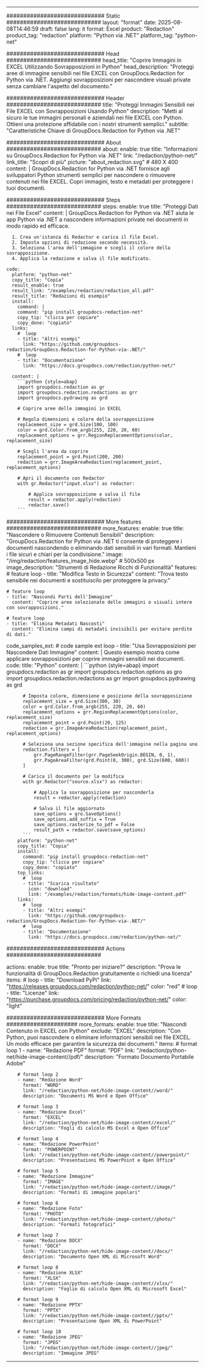 
---
############################# Static ############################
layout: "format"
date:  2025-08-08T14:46:59
draft: false
lang: it
format: Excel
product: "Redaction"
product_tag: "redaction"
platform: "Python via .NET"
platform_tag: "python-net"

############################# Head ############################
head_title: "Coprire Immagini in EXCEL Utilizzando Sovrapposizioni in Python"
head_description: "Proteggi aree di immagine sensibili nei file EXCEL con GroupDocs.Redaction for Python via .NET. Aggiungi sovrapposizioni per nascondere visuali private senza cambiare l'aspetto del documento."

############################# Header ############################
title: "Proteggi Immagini Sensibili nei File EXCEL con Sovrapposizioni Usando Python" 
description: "Metti al sicuro le tue immagini personali e aziendali nei file EXCEL con Python. Ottieni una protezione affidabile con i nostri strumenti semplici."
subtitle: "Caratteristiche Chiave di GroupDocs.Redaction for Python via .NET" 

############################# About ############################
about:
    enable: true
    title: "Informazioni su GroupDocs.Redaction for Python via .NET"
    link: "/redaction/python-net/"
    link_title: "Scopri di più"
    picture: "about_redaction.svg" # 480 X 400
    content: |
       GroupDocs.Redaction for Python via .NET fornisce agli sviluppatori Python strumenti semplici per nascondere o rimuovere contenuti nei file EXCEL. Copri immagini, testo e metadati per proteggere i tuoi documenti.

############################# Steps ############################
steps:
    enable: true
    title: "Proteggi Dati nei File Excel"
    content: |
      GroupDocs.Redaction for Python via .NET aiuta le app Python via .NET a nascondere informazioni private nei documenti in modo rapido ed efficace.
      
      1. Crea un'istanza di Redactor e carica il file Excel.
      2. Imposta opzioni di redazione secondo necessità.
      3. Seleziona l'area dell'immagine e scegli il colore della sovrapposizione.
      4. Applica la redazione e salva il file modificato.
   
    code:
      platform: "python-net"
      copy_title: "Copia"
      result_enable: true
      result_link: "/examples/redaction/redaction_all.pdf"
      result_title: "Redazioni di esempio"
      install:
        command: |
        command: "pip install groupdocs-redaction-net"
        copy_tip: "clicca per copiare"
        copy_done: "copiato"
      links:
        #  loop
        - title: "Altri esempi"
          link: "https://github.com/groupdocs-redaction/GroupDocs.Redaction-for-Python-via-.NET/"
        #  loop
        - title: "Documentazione"
          link: "https://docs.groupdocs.com/redaction/python-net/"
          
      content: |
        ```python {style=abap}
        import groupdocs.redaction as gr
        import groupdocs.redaction.redactions as grr
        import groupdocs.pydrawing as grd

        # Coprire aree delle immagini in EXCEL

        # Regola dimensioni e colore della sovrapposizione
        replacement_size = grd.Size(100, 100)
        color = grd.Color.from_argb(255, 220, 20, 60)
        replacement_options = grr.RegionReplacementOptions(color, replacement_size)

        # Scegli l'area da coprire
        replacement_point = grd.Point(200, 200)
        redaction = grr.ImageAreaRedaction(replacement_point, replacement_options)
                
        # Apri il documento con Redactor
        with gr.Redactor("input.xlsx") as redactor:

            # Applica sovrapposizione e salva il file
            result = redactor.apply(redaction)
            redactor.save()
        ```            


############################# More features ############################
more_features:
  enable: true
  title: "Nascondere o Rimuovere Contenuti Sensibili"
  description: "GroupDocs.Redaction for Python via .NET ti consente di proteggere i documenti nascondendo o eliminando dati sensibili in vari formati. Mantieni i file sicuri e chiari per la condivisione."
  image: "/img/redaction/features_image_hide.webp" # 500x500 px
  image_description: "Strumenti di Redazione Ricchi di Funzionalità"
  features:
    # feature loop
    - title: "Modifica Testo in Sicurezza"
      content: "Trova testo sensibile nei documenti e sostituiscilo per proteggere la privacy."

    # feature loop
    - title: "Nascondi Parti dell'Immagine"
      content: "Coprire aree selezionate delle immagini o visuali intere con sovrapposizioni."

    # feature loop
    - title: "Elimina Metadati Nascosti"
      content: "Elimina campi di metadati invisibili per evitare perdite di dati."
      
  code_samples_ext:
    # code sample ext loop
    - title: "Usa Sovrapposizioni per Nascondere Dati Immagine"
      content: |
        Questo esempio mostra come applicare sovrapposizioni per coprire immagini sensibili nei documenti.
      code:
        title: "Python"
        content: |
          ```python {style=abap}
          import groupdocs.redaction as gr
          import groupdocs.redaction.options as gro
          import groupdocs.redaction.redactions as grr
          import groupdocs.pydrawing as grd

          # Imposta colore, dimensione e posizione della sovrapposizione
          replacement_size = grd.Size(300, 30)
          color = grd.Color.from_argb(255, 220, 20, 60)
          replacement_options = grr.RegionReplacementOptions(color, replacement_size)
          replacement_point = grd.Point(20, 125)
          redaction = grr.ImageAreaRedaction(replacement_point, replacement_options)

          # Seleziona una sezione specifica dell'immagine nella pagina uno
          redaction.filters = [
              grr.PageRangeFilter(grr.PageSeekOrigin.BEGIN, 0, 1),
              grr.PageAreaFilter(grd.Point(0, 300), grd.Size(600, 600))
          ]

          # Carica il documento per la modifica
          with gr.Redactor("source.xlsx") as redactor:

              # Applica la sovrapposizione per nasconderla
              result = redactor.apply(redaction)

              # Salva il file aggiornato
              save_options = gro.SaveOptions()
              save_options.add_suffix = True
              save_options.rasterize_to_pdf = False
              result_path = redactor.save(save_options)
          ```
        platform: "python-net"
        copy_title: "Copia"
        install:
          command: "pip install groupdocs-redaction-net"
          copy_tip: "clicca per copiare"
          copy_done: "copiato"
        top_links:
          #  loop
          - title: "Scarica risultato"
            icon: "download"
            link: "/examples/redaction/formats/hide-image-content.pdf"
        links:
          #  loop
          - title: "Altri esempi"
            link: "https://github.com/groupdocs-redaction/GroupDocs.Redaction-for-Python-via-.NET/"
          #  loop
          - title: "Documentazione"
            link: "https://docs.groupdocs.com/redaction/python-net/"


############################# Actions ############################

actions:
  enable: true
  title: "Pronto per iniziare?"
  description: "Prova le funzionalità di GroupDocs.Redaction gratuitamente o richiedi una licenza"
  items:
    #  loop
    - title: "Download PyPi"
      link: "https://releases.groupdocs.com/redaction/python-net/"
      color: "red"
        #  loop
    - title: "Licenze"
      link: "https://purchase.groupdocs.com/pricing/redaction/python-net/"
      color: "light"


############################# More Formats #####################
more_formats:
    enable: true
    title: "Nascondi Contenuto in EXCEL con Python"
    exclude: "EXCEL"
    description: "Con Python, puoi nascondere o eliminare informazioni sensibili nei file EXCEL. Un modo efficace per garantire la sicurezza dei documenti."
    items: 
        # format loop 1
        - name: "Redazione PDF"
          format: "PDF"
          link: "/redaction/python-net/hide-image-content//pdf/"
          description: "Formato Documento Portabile Adobe"

        # format loop 2
        - name: "Redazione Word"
          format: "WORD"
          link: "/redaction/python-net/hide-image-content//word/"
          description: "Documenti MS Word e Open Office"
          
        # format loop 3
        - name: "Redazione Excel"
          format: "EXCEL"
          link: "/redaction/python-net/hide-image-content//excel/"
          description: "Fogli di calcolo MS Excel e Open Office"

        # format loop 4
        - name: "Redazione PowerPoint"
          format: "POWERPOINT"
          link: "/redaction/python-net/hide-image-content//powerpoint/"
          description: "Presentazioni MS PowerPoint e Open Office"

        # format loop 5
        - name: "Redazione Immagine"
          format: "IMAGE"
          link: "/redaction/python-net/hide-image-content//image/"
          description: "Formati di immagine popolari"

        # format loop 6
        - name: "Redazione Foto"
          format: "PHOTO"
          link: "/redaction/python-net/hide-image-content//photo/"
          description: "Formati fotografici"

        # format loop 7
        - name: "Redazione DOCX"
          format: "DOCX"
          link: "/redaction/python-net/hide-image-content//docx/"
          description: "Documento Open XML di Microsoft Word"
          
        # format loop 8
        - name: "Redazione XLSX"
          format: "XLSX"
          link: "/redaction/python-net/hide-image-content//xlsx/"
          description: "Foglio di calcolo Open XML di Microsoft Excel"
          
        # format loop 9
        - name: "Redazione PPTX"
          format: "PPTX"
          link: "/redaction/python-net/hide-image-content//pptx/"
          description: "Presentazione Open XML di PowerPoint"

        # format loop 10
        - name: "Redazione JPEG"
          format: "JPEG"
          link: "/redaction/python-net/hide-image-content//jpeg/"
          description: "Immagine JPEG"


---
